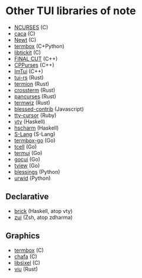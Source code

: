 # Other TUI libraries of note

* [NCURSES](https://invisible-island.net/ncurses/) (C)
* [caca](http://caca.zoy.org/wiki/libcaca) (C)
* [Newt](https://pagure.io/newt) (C)
* [termbox](https://github.com/nsf/termbox) (C+Python)
* [libtickit](http://www.leonerd.org.uk/code/libtickit/) (C)
* [FINAL CUT](https://github.com/gansm/finalcut) (C++)
* [CPPurses](https://github.com/a-n-t-h-o-n-y/CPPurses) (C++)
* [ImTui](https://github.com/ggerganov/imtui) (C++)
* [tui-rs](https://github.com/fdehau/tui-rs) (Rust)
* [termion](https://github.com/redox-os/termion) (Rust)
* [crossterm](https://github.com/crossterm-rs/crossterm) (Rust)
* [pancurses](https://github.com/ihalila/pancurses) (Rust)
* [termwiz](https://github.com/wez/wezterm/tree/master/termwiz) (Rust)
* [blessed-contrib](https://github.com/yaronn/blessed-contrib) (Javascript)
* [tty-cursor](https://github.com/piotrmurach/tty-cursor) (Ruby)
* [vty](http://hackage.haskell.org/package/vty) (Haskell)
* [hscharm](https://hackage.haskell.org/package/hscharm) (Haskell)
* [S-Lang](http://www.jedsoft.org/slang/) (S-Lang)
* [termbox-go](https://github.com/nsf/termbox-go) (Go)
* [tcell](https://github.com/gdamore/tcell) (Go)
* [termui](https://github.com/gizak/termui) (Go)
* [gocui](https://github.com/jroimartin/gocui) (Go)
* [tview](https://github.com/rivo/tview) (Go)
* [blessings](https://github.com/erikrose/blessings) (Python)
* [urwid](https://github.com/urwid/urwid) (Python)

## Declarative

* [brick](https://github.com/jtdaugherty/brick) (Haskell, atop vty)
* [zui](https://github.com/zdharma/zui) (Zsh, atop zdharma)

## Graphics

* [termbox](https://github.com/nsf/termbox) (C)
* [chafa](https://hpjansson.org/chafa/) (C)
* [libsixel](https://github.com/saitoha/libsixel) (C)
* [viu](https://github.com/atanunq/viu) (Rust)

